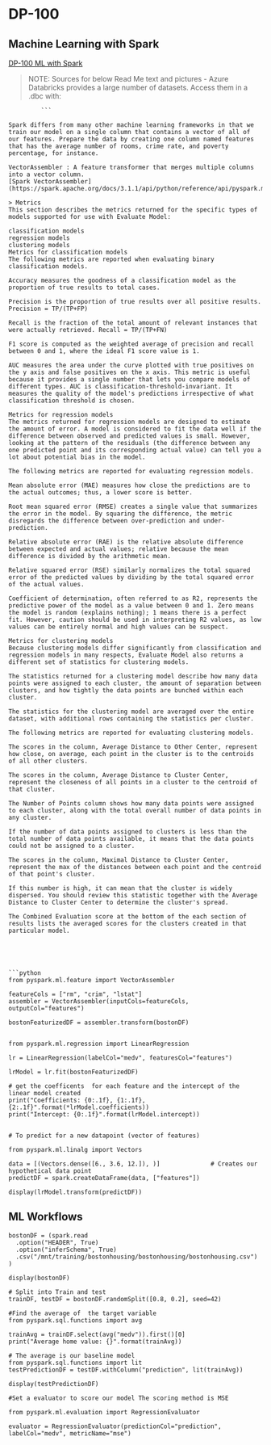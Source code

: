 # DP-100
## Machine Learning with Spark

[DP-100 ML with Spark](https://docs.microsoft.com/en-us/learn/modules/perform-machine-learning-with-azure-databricks/2-understand)

>NOTE: Sources for below Read Me text and pictures
       - Azure Databricks provides a large number of datasets. Access them in a .dbc with:

```%fs ls “databricks-datasets”
         ```

Spark differs from many other machine learning frameworks in that we train our model on a single column that contains a vector of all of our features. Prepare the data by creating one column named features that has the average number of rooms, crime rate, and poverty percentage, for instance.

VectorAssembler : A feature transformer that merges multiple columns into a vector column.
[Spark VectorAssembler](https://spark.apache.org/docs/3.1.1/api/python/reference/api/pyspark.ml.feature.VectorAssembler.html)

> Metrics
This section describes the metrics returned for the specific types of models supported for use with Evaluate Model:

classification models
regression models
clustering models
Metrics for classification models
The following metrics are reported when evaluating binary classification models.

Accuracy measures the goodness of a classification model as the proportion of true results to total cases.

Precision is the proportion of true results over all positive results. Precision = TP/(TP+FP)

Recall is the fraction of the total amount of relevant instances that were actually retrieved. Recall = TP/(TP+FN)

F1 score is computed as the weighted average of precision and recall between 0 and 1, where the ideal F1 score value is 1.

AUC measures the area under the curve plotted with true positives on the y axis and false positives on the x axis. This metric is useful because it provides a single number that lets you compare models of different types. AUC is classification-threshold-invariant. It measures the quality of the model's predictions irrespective of what classification threshold is chosen.

Metrics for regression models
The metrics returned for regression models are designed to estimate the amount of error. A model is considered to fit the data well if the difference between observed and predicted values is small. However, looking at the pattern of the residuals (the difference between any one predicted point and its corresponding actual value) can tell you a lot about potential bias in the model.

The following metrics are reported for evaluating regression models.

Mean absolute error (MAE) measures how close the predictions are to the actual outcomes; thus, a lower score is better.

Root mean squared error (RMSE) creates a single value that summarizes the error in the model. By squaring the difference, the metric disregards the difference between over-prediction and under-prediction.

Relative absolute error (RAE) is the relative absolute difference between expected and actual values; relative because the mean difference is divided by the arithmetic mean.

Relative squared error (RSE) similarly normalizes the total squared error of the predicted values by dividing by the total squared error of the actual values.

Coefficient of determination, often referred to as R2, represents the predictive power of the model as a value between 0 and 1. Zero means the model is random (explains nothing); 1 means there is a perfect fit. However, caution should be used in interpreting R2 values, as low values can be entirely normal and high values can be suspect.

Metrics for clustering models
Because clustering models differ significantly from classification and regression models in many respects, Evaluate Model also returns a different set of statistics for clustering models.

The statistics returned for a clustering model describe how many data points were assigned to each cluster, the amount of separation between clusters, and how tightly the data points are bunched within each cluster.

The statistics for the clustering model are averaged over the entire dataset, with additional rows containing the statistics per cluster.

The following metrics are reported for evaluating clustering models.

The scores in the column, Average Distance to Other Center, represent how close, on average, each point in the cluster is to the centroids of all other clusters.

The scores in the column, Average Distance to Cluster Center, represent the closeness of all points in a cluster to the centroid of that cluster.

The Number of Points column shows how many data points were assigned to each cluster, along with the total overall number of data points in any cluster.

If the number of data points assigned to clusters is less than the total number of data points available, it means that the data points could not be assigned to a cluster.

The scores in the column, Maximal Distance to Cluster Center, represent the max of the distances between each point and the centroid of that point's cluster.

If this number is high, it can mean that the cluster is widely dispersed. You should review this statistic together with the Average Distance to Cluster Center to determine the cluster's spread.

The Combined Evaluation score at the bottom of the each section of results lists the averaged scores for the clusters created in that particular model.





```python
from pyspark.ml.feature import VectorAssembler

featureCols = ["rm", "crim", "lstat"]
assembler = VectorAssembler(inputCols=featureCols, outputCol="features")

bostonFeaturizedDF = assembler.transform(bostonDF)


from pyspark.ml.regression import LinearRegression

lr = LinearRegression(labelCol="medv", featuresCol="features")

lrModel = lr.fit(bostonFeaturizedDF)

# get the coefficents  for each feature and the intercept of the linear model created
print("Coefficients: {0:.1f}, {1:.1f}, {2:.1f}".format(*lrModel.coefficients))
print("Intercept: {0:.1f}".format(lrModel.intercept))


# To predict for a new datapoint (vector of features)

from pyspark.ml.linalg import Vectors

data = [(Vectors.dense([6., 3.6, 12.]), )]              # Creates our hypothetical data point
predictDF = spark.createDataFrame(data, ["features"])

display(lrModel.transform(predictDF))
```

## ML Workflows

```
bostonDF = (spark.read
  .option("HEADER", True)
  .option("inferSchema", True)
  .csv("/mnt/training/bostonhousing/bostonhousing/bostonhousing.csv")
)

display(bostonDF)

# Split into Train and test
trainDF, testDF = bostonDF.randomSplit([0.8, 0.2], seed=42)

#Find the average of  the target variable
from pyspark.sql.functions import avg

trainAvg = trainDF.select(avg("medv")).first()[0]
print("Average home value: {}".format(trainAvg))

# The average is our baseline model
from pyspark.sql.functions import lit
testPredictionDF = testDF.withColumn("prediction", lit(trainAvg))

display(testPredictionDF)

#Set a evaluator to score our model The scoring method is MSE

from pyspark.ml.evaluation import RegressionEvaluator

evaluator = RegressionEvaluator(predictionCol="prediction", 
labelCol="medv", metricName="mse")










